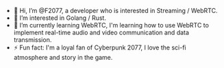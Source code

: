 - 👋 Hi, I’m @F2077, a developer who is interested in Streaming / WebRTC.
- 👀 I’m interested in Golang / Rust.
- 🌱 I’m currently learning WebRTC, I'm learning how to use WebRTC to implement real-time audio and video communication and data transmission.
- ⚡ Fun fact: I'm a loyal fan of Cyberpunk 2077, I love the sci-fi atmosphere and story in the game.


<!---
F2077/F2077 is a ✨ special ✨ repository because its `README.md` (this file) appears on your GitHub profile.
You can click the Preview link to take a look at your changes.
--->
